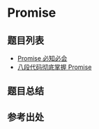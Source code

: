 # Promise

## 题目列表

- [Promise 必知必会]
- [八段代码彻底掌握 Promise]

## 题目总结

## 参考出处

[promise 必知必会]: https://juejin.im/post/5a04066351882517c416715d
[八段代码彻底掌握 promise]: https://juejin.im/post/597724c26fb9a06bb75260e8
